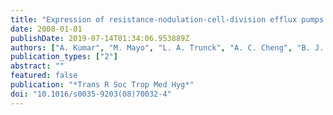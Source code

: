 ```yaml
---
title: "Expression of resistance-nodulation-cell-division efflux pumps in commonly used Burkholderia pseudomallei strains and clinical isolates from northern Australia"
date: 2008-01-01
publishDate: 2019-07-14T01:34:06.953889Z
authors: ["A. Kumar", "M. Mayo", "L. A. Trunck", "A. C. Cheng", "B. J. Currie", "H. P. Schweizer"]
publication_types: ["2"]
abstract: ""
featured: false
publication: "*Trans R Soc Trop Med Hyg*"
doi: "10.1016/s0035-9203(08)70032-4"
---
```



